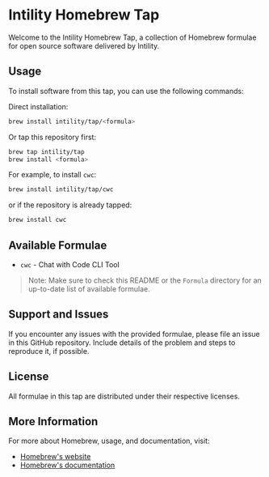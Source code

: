 # Intility Homebrew Tap

Welcome to the Intility Homebrew Tap, a collection of Homebrew formulae for open source software delivered by Intility.

## Usage

To install software from this tap, you can use the following commands:

Direct installation:

```sh
brew install intility/tap/<formula>
```

Or tap this repository first:

```sh
brew tap intility/tap
brew install <formula>
```

For example, to install `cwc`:

```sh
brew install intility/tap/cwc
```

or if the repository is already tapped:

```sh
brew install cwc
```

## Available Formulae

- `cwc` - Chat with Code CLI Tool

> Note: Make sure to check this README or the `Formula` directory for an up-to-date list of available formulae.

## Support and Issues

If you encounter any issues with the provided formulae, please file an issue in this GitHub repository. Include details of the problem and steps to reproduce it, if possible.

## License

All formulae in this tap are distributed under their respective licenses.

## More Information

For more about Homebrew, usage, and documentation, visit:

- [Homebrew's website](https://brew.sh)
- [Homebrew's documentation](https://docs.brew.sh)
